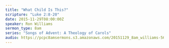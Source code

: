 ```yaml
---
title: "What Child Is This?"
scripture: "Luke 2:8-20"
date: 2015-11-29T08:00:00Z
speaker: Ron Williams
sermon_type: 8am
series: "Songs of Advent: A Theology of Carols"
audio: https://pcpc8amsermons.s3.amazonaws.com/20151129_8am_williams-565b4f41bac21.mp3 
---
```




